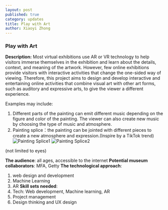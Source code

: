 ```yaml
---
layout: post
published: true
category: updates
title: Play with Art
author: Xiaoyi Zhong
---
```

### Play with Art

**Description:**
Most virtual exhibitions use AR or VR technology to help visitors immerse themselves in the exhibition and learn about the details, context, and meaning of the artwork. However, few online exhibitions provide visitors with interactive activities that change the one-sided way of viewing. Therefore, this project aims to design and develop interactive and entertaining online activities that combine visual art with other art forms, such as auditory and expressive arts, to give the viewer a different experience.

Examples may include:
1) Different parts of the painting can emit different music depending on the figure and color of the painting. The viewer can also create new music by choosing the type of music and atmosphere.
2) Painting splice：the painting can be jointed with different pieces to create a new atmosphere and expression.(Inspire by a TikTok trend)
![Painting Splice1]({{site.baseurl}}/assets/_cgi-bin_mmwebwx-bin_webwxgetmsgimg__%26MsgID%3D5118963759426613295%26skey%3D%40crypt_6c9643cb_6ba4be0e16d21b921a91478e554ab2d6%26mmweb_appid%3Dwx_webfilehelper.jpg)
![Painting Splice2]({{site.baseurl}}/assets/_cgi-bin_mmwebwx-bin_webwxgetmsgimg__&MsgID=6805433717431122722&skey=@crypt_6c9643cb_6ba4be0e16d21b921a91478e554ab2d6&mmweb_appid=wx_webfilehelper.jpg)

(not limited to eyes)

**The audience**: all ages, accessible to the internet
**Potential museum collaborators**: MFA, Getty
**The technological approach**: 
1. web design and development
2. Machine Learning
3. AR
**Skill sets needed**:
1. Tech: Web development, Machine learning, AR
2. Project management
3. Design thinking and UX design
